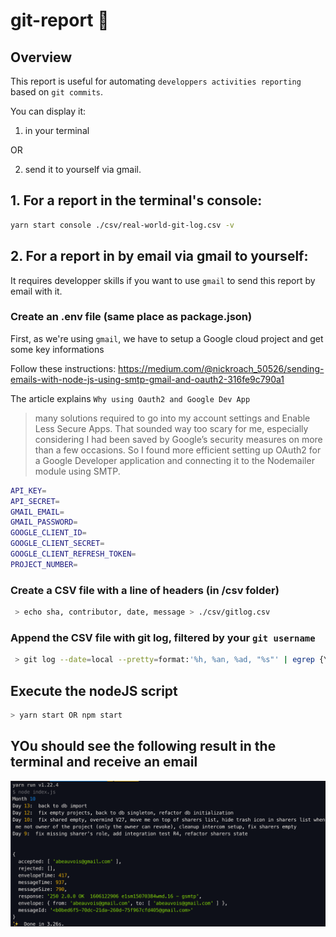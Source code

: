 # git-report :rocket:

## Overview

This report is useful for automating `developpers activities reporting` based on `git commits`.

You can display it:

1. in your terminal

OR

2. send it to yourself via gmail.

## 1. For a report in the terminal's console:

```bash
yarn start console ./csv/real-world-git-log.csv -v
```

## 2. For a report in by email via gmail to yourself:

It requires developper skills if you want to use `gmail` to send this report by email with it.

### Create an .env file (same place as package.json)

First, as we're using `gmail`, we have to setup a Google cloud project and get some key informations

Follow these instructions: https://medium.com/@nickroach_50526/sending-emails-with-node-js-using-smtp-gmail-and-oauth2-316fe9c790a1

The article explains `Why using Oauth2 and Google Dev App`

> many solutions required to go into my account settings and Enable Less Secure Apps. That sounded way too scary for me, especially considering I had been saved by Google’s security measures on more than a few occasions.
> So I found more efficient setting up OAuth2 for a Google Developer application and connecting it to the Nodemailer module using SMTP.

```bash
API_KEY=
API_SECRET=
GMAIL_EMAIL=
GMAIL_PASSWORD=
GOOGLE_CLIENT_ID=
GOOGLE_CLIENT_SECRET=
GOOGLE_CLIENT_REFRESH_TOKEN=
PROJECT_NUMBER=
```

### Create a CSV file with a line of headers (in /csv folder)

```bash
 > echo sha, contributor, date, message > ./csv/gitlog.csv
```

### Append the CSV file with git log, filtered by your `git username`

```bash
 > git log --date=local --pretty=format:'%h, %an, %ad, "%s"' | egrep {YOUR GIT USERNAME} >> ./csv/gitlog.csv

```

## Execute the nodeJS script

```bash
> yarn start OR npm start
```

## YOu should see the following result in the terminal and receive an email

![git-report-result](git-report-result.png)

